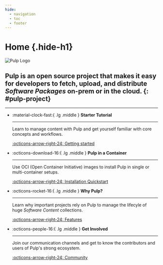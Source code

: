 ```yaml
---
hide:
  - navigation
  - toc
  - footer
---
```


# Home {.hide-h1}
<div class="hero-header" markdown>

![Pulp Logo](site:pulpcore/docs/assets/pulp_logo_big.png)

## Pulp is an open source project that makes it easy for developers to fetch, upload, and distribute *Software Packages* on-prem or in the cloud. {: #pulp-project}

</div>

---

<div class="grid cards" markdown>

-   :material-clock-fast:{ .lg .middle } **Starter Tutorial**

    ---

    Learn to manage content with Pulp and get yourself familiar with core concepts and workflows.

    [:octicons-arrow-right-24: Getting started](site:pulpcore/docs/user/tutorials/)

-   :octicons-download-16:{ .lg .middle } **Pulp in a Container**

    ---

    Use OCI (Open Container Initiative) images to install Pulp in single or multi-container setups.

    [:octicons-arrow-right-24: Installation Quickstart](site:pulp-oci-images/docs/admin/tutorials/quickstart/)

-   :octicons-rocket-16:{ .lg .middle } **Why Pulp?**

    ---

    Learn why important projects rely on Pulp to manage the lifecyle of huge *Software Content* collections.

    [:octicons-arrow-right-24: Features](site:pulp-docs/docs/sections/help/more/why-pulp/)

-   :octicons-people-16:{ .lg .middle } **Get Involved**

    ---

    Join our communication channels and get to know the contributors and users of Pulp's strong ecosystem.

    [:octicons-arrow-right-24: Community](site:pulp-docs/docs/sections/help/community/get-involved/)

</div>
